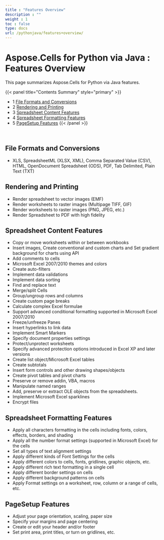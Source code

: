 ```yaml
---
title : "Features Overview" 
description : "" 
weight : 1 
toc : false
type: docs
url: /pythonjava/features+overview/
---
```


# Aspose.Cells for Python via Java : Features Overview


This page summarizes Aspose.Cells for Python via Java features.

{{< panel title="Contents Summary" style="primary" >}}
*   1 [File Formats and Conversions](#file-formats-and-conversions)
*   2 [Rendering and Printing](#rendering-and-printing)
*   3 [Spreadsheet Content Features](#spreadsheet-content-features)
*   4 [Spreadsheet Formatting Features](#spreadsheet-formatting-features)
*   5 [PageSetup Features](#pagesetup-features)
{{< /panel >}}
 

 

## File Formats and Conversions

*   XLS, SpreadsheetML (XLSX, XML), Comma Separated Value (CSV), HTML, OpenDocument Spreadsheet (ODS), PDF, Tab Delimited, Plain Text (TXT)

## Rendering and Printing

*   Render spreadsheet to vector images (EMF)
*   Render worksheets to raster images (Multipage TIFF, GIF)
*   Render worksheets to raster images (PNG, JPEG, etc.)
*   Render Spreadsheet to PDF with high fidelity

## Spreadsheet Content Features

*   Copy or move worksheets within or between workbooks
*   Insert images, Create conventional and custom charts and Set gradient background for charts using API
*   Add comments to cells
*   Microsoft Excel 2007/2010 themes and colors
*   Create auto-filters
*   Implement data validations
*   Implement data sorting
*   Find and replace text
*   Merge/split Cells
*   Group/ungroup rows and columns
*   Create custom page breaks
*   Calculate complex Excel formulae
*   Support advanced conditional formatting supported in Microsoft Excel 2007/2010
*   Freeze/unfreeze Panes
*   Insert hyperlinks to link data
*   Implement Smart Markers
*   Specify document properties settings
*   Protect/unprotect worksheets
*   Specify advanced protection options introduced in Excel XP and later versions
*   Create list object/Microsoft Excel tables
*   Create subtotals
*   Insert form controls and other drawing shapes/objects
*   Create pivot tables and pivot charts
*   Preserve or remove addin, VBA, macros
*   Manipulate named ranges
*   Add, preserve or extract OLE objects from the spreadsheets.
*   Implement Microsoft Excel sparklines
*   Encrypt files

## Spreadsheet Formatting Features

*   Apply all characters formatting in the cells including fonts, colors, effects, borders, and shading
*   Apply all the number format settings (supported in Microsoft Excel) for the cells
*   Set all types of text alignment settings
*   Apply different kinds of Font Settings for the cells
*   Apply different colors to cells, fonts, gridlines, graphic objects, etc.
*   Apply different rich text formatting in a single cell
*   Apply different border settings on cells
*   Apply different background patterns on cells
*   Apply Format settings on a worksheet, row, column or a range of cells, etc.

## PageSetup Features

*   Adjust your page orientation, scaling, paper size
*   Specify your margins and page centering
*   Create or edit your header and/or footer
*   Set print area, print titles, or turn on gridlines, etc.

